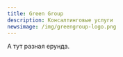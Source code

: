 ```yaml
---
title: Green Group
description: Консалтинговые услуги
newsimage: /img/greengroup-logo.png
---
```

А тут разная ерунда.
